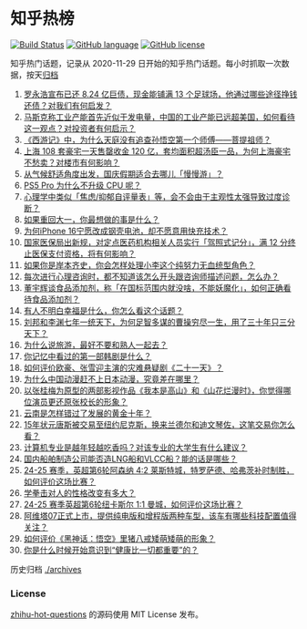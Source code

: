 # 知乎热榜
[![Build Status](https://github.com/ToWeLong/zhihu-hot-questions/workflows/CI/badge.svg)](https://github.com/ToWeLong/zhihu-hot-questions/actions)
[![GitHub language](https://img.shields.io/badge/language-golang-orange.svg)](https://golang.org/)
[![GitHub license](https://img.shields.io/github/license/ToWeLong/zhihu-hot-questions)](https://github.com/ToWeLong/zhihu-hot-questions/blob/main/LICENSE)

知乎热门话题，记录从 2020-11-29 日开始的知乎热门话题。每小时抓取一次数据，按天[归档](./archives)

<!-- BEGIN -->

1. [罗永浩宣布已还 8.24 亿巨债，现金能铺满 13 个足球场，他通过哪些途径挣钱还债？对我们有何启发？](https://www.zhihu.com/question/677043479)
1. [马斯克称工业产能首先近似于发电量，中国的工业产能已远超美国，如何看待这一观点？对投资者有何启示？](https://www.zhihu.com/question/676439800)
1. [《西游记》中，为什么天庭没有追查孙悟空第一个师傅——菩提祖师？](https://www.zhihu.com/question/403995759)
1. [上海 108 套豪宅一天售罄收金 120 亿，套均面积超汤臣一品，为何上海豪宅不愁卖？对楼市有何影响？](https://www.zhihu.com/question/680288973)
1. [从气候舒适角度出发，国庆假期适合去哪儿「慢慢游」？](https://www.zhihu.com/question/667500838)
1. [PS5 Pro 为什么不升级 CPU 呢？](https://www.zhihu.com/question/667541816)
1. [心理学中类似「焦虑/抑郁自评量表」等，会不会由于主观性太强导致过度诊断？](https://www.zhihu.com/question/667945618)
1. [如果重回大一，你最想做的事是什么？](https://www.zhihu.com/question/663855465)
1. [为何iPhone 16宁愿改成钢壳电池，却不愿意用快充技术？](https://www.zhihu.com/question/667687176)
1. [国家医保局出新规，对定点医药机构相关人员实行「驾照式记分」，满 12 分终止医保支付资格，将有何影响？](https://www.zhihu.com/question/670104097)
1. [如果你是岸本齐史，你会怎样处理小李这个纯努力无血统型角色？](https://www.zhihu.com/question/639132635)
1. [每次进行心理咨询时，都不知道该怎么开头跟咨询师描述问题，怎么办？](https://www.zhihu.com/question/667926955)
1. [董宇辉谈食品添加剂，称「在国标范围内就没啥，不能妖魔化」，如何正确看待食品添加剂？](https://www.zhihu.com/question/676551926)
1. [有人不明白幸福是什么，你怎么看这个话题？](https://www.zhihu.com/question/679751925)
1. [刘邦和李渊七年一统天下，为何足智多谋的曹操穷尽一生，用了三十年只三分天下？](https://www.zhihu.com/question/357020072)
1. [为什么说旅游，最好不要和熟人一起去？](https://www.zhihu.com/question/471156628)
1. [你记忆中看过的第一部韩剧是什么？](https://www.zhihu.com/question/668069549)
1. [如何评价欧豪、张雪迎主演的灾难悬疑剧《二十一天》？](https://www.zhihu.com/question/667952821)
1. [为什么中国动漫赶不上日本动漫，究竟差在哪里？](https://www.zhihu.com/question/357546204)
1. [以张桂梅为原型的两部影视作品《我本是高山》和《山花烂漫时》，你觉得哪位演员更还原张校长的形象？](https://www.zhihu.com/question/666829128)
1. [云南是怎样错过了发展的黄金十年？](https://www.zhihu.com/question/375126530)
1. [15年状元唐斯被交易至纽约尼克斯，换来兰德尔和迪文琴佐，这笔交易你怎么看？](https://www.zhihu.com/question/677137362)
1. [计算机专业是越年轻越吃香吗？对该专业的大学生有什么建议？](https://www.zhihu.com/question/664730737)
1. [国内船舶制造公司能否造LNG船和VLCC船？能的话是哪些？](https://www.zhihu.com/question/20627496)
1. [24-25 赛季，英超第6轮阿森纳 4:2 莱斯特城，特罗萨德、哈弗茨补时制胜，如何评价这场比赛？](https://www.zhihu.com/question/679860416)
1. [学拳击对人的性格改变有多大？](https://www.zhihu.com/question/459384656)
1. [24-25 赛季英超第6轮纽卡斯尔 1:1 曼城，如何评价这场比赛？](https://www.zhihu.com/question/679325082)
1. [阿维塔07正式上市，提供纯电版和增程版两种车型，该车有哪些科技配置值得关注？](https://www.zhihu.com/question/668875760)
1. [如何评价《黑神话：悟空》里猪八戒矮萌矮萌的形象？](https://www.zhihu.com/question/664893154)
1. [你是什么时候开始意识到“健康比一切都重要”的？](https://www.zhihu.com/question/671404295)

<!-- END -->

历史归档 [./archives](./archives)


### License
[zhihu-hot-questions](https://github.com/towelong/zhihu-hot-questions) 的源码使用 MIT License 发布。